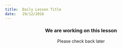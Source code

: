 ```yaml
---
title:  Daily Lesson Title
date:   29/12/2016
---
```


### <center>We are working on this lesson</center> 

 <center>Please check back later</center>